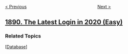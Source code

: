<!--|This file generated by command(leetcode description); DO NOT EDIT.    |-->
<!--+----------------------------------------------------------------------+-->
<!--|@author    awesee <openset.wang@gmail.com>                           |-->
<!--|@link      https://github.com/awesee                                 |-->
<!--|@home      https://github.com/awesee/leetcode                        |-->
<!--+----------------------------------------------------------------------+-->

[< Previous](../minimum-space-wasted-from-packaging "Minimum Space Wasted From Packaging")
　　　　　　　　　　　　　　　　
[Next >](../cutting-ribbons "Cutting Ribbons")

## [1890. The Latest Login in 2020 (Easy)](https://leetcode.com/problems/the-latest-login-in-2020 "2020年最后一次登录")



### Related Topics
  [[Database](../../tag/database/README.md)]

